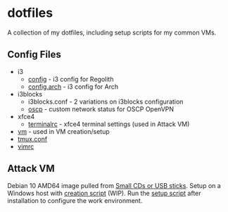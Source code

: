 # dotfiles
A collection of my dotfiles, including setup scripts for my common VMs.

## Config Files
- i3
  - [config](i3/config) - i3 config for Regolith
  - [config.arch](i3/config.arch) - i3 config for Arch
- i3blocks
  - i3blocks.conf - 2 variations on i3blocks configuration
  - [oscp](i3blocks/oscp) - custom network status for OSCP OpenVPN
- xfce4
  - [terminalrc](xfce4/terminalrc) - xfce4 terminal settings (used in Attack VM)
- [vm](vm/) - used in VM creation/setup
- [tmux.conf](tmux.conf)
- [vimrc](vimrc)

## Attack VM
Debian 10 AMD64 image pulled from [Small CDs or USB sticks](https://www.debian.org/distrib/netinst). Setup on a Windows host with [creation script](vm/attack-creation.ps1) (WIP). Run the [setup script](vm/attack-setup.sh) after installation to configure the work environment.
